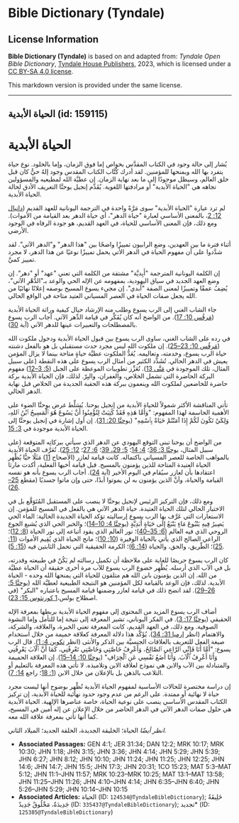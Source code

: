 # Bible Dictionary (Tyndale)

## License Information

**Bible Dictionary (Tyndale)** is based on and adapted from: _Tyndale Open Bible Dictionary_, [Tyndale House Publishers](https://tyndaleopenresources.com/), 2023, which is licensed under a [CC BY-SA 4.0 license](https://creativecommons.org/licenses/by-sa/4.0/legalcode.en).

This markdown version is provided under the same license.



--------------------------------

## الحياة الأبدية (id: 159115)

الحياة الأبدية
==============

يُشار إلى حالة وجود في الكتاب المقدَّس بخواص إما فوق الزمان، وإما بالخلود. نوع حياة يتفرد بها الله ويمنحها للمؤمنين. لقد أدرك كُتَّاب الكتاب المقدس وجود إلهٌ حيٌّ كان قبل خلق العالم، وسيظل موجودًا إلى ما بعد نهاية الزمان. إن عطيَّة الله لمطيعيه والمسؤولين تجاهه هي "الحياة الأبدية" أو مرادفتها اللغوية. يُقَدِّم إنجيل يوحنَّا التعريف الأدق لحالة الحياة الأبدية.

لم ترد عبارة "الحياة الأبدية" سوى مَرَّةً واحدة في الترجمة اليونانية للعهد القديم ([دانيال 12: 2](https://ref.ly/Dan12:2)، بالمعنى الأساسي لعبارة "حياة الدهر"، أي حياة الدهر بعد القيامة من الأموات). ومع ذلك، فإن المعنى الأساسي للحياة، في العهد القديم، هو جودة الرفاه في الوجود الأرضي.

أثناء فترة ما بين العهدين، وضع الرابيون تمييزًا واضحًا بين "هذا الدهر" و"الدهر الآتي". لقد شدَّدوا على أن مفهوم الحياة في الدهر الأتي يحمل تمييزًا نوعيًا عن هذا الدهر، لا مجرد تمييز كميَّ.

إن الكلمة اليونانية المترجمة "أَبِديَّة" مشتقة من الكلمة التي تعني "عهد" أو "دهر". إن وضع العهد الجديد في سياق اليهودية، بمفهومه عن الإله الحي والوعد بـ"الدَّهْرِ الآتي"، يُضِفُ عمقًا وتمييزًا لمعنى الصفة "أبدي". إن مجيء يسوع المسيح بوصفه إعلانًا نهائيًا من الله يجعل صفات الحياة في العصر المسياني العتيد متاحة في الواقع الحالي.

جاء الشاب الغني إلى الرب يسوع وطلب منه الإرشاد حيال كيفية وراثة الحياة الأبدية ([مَرقُس 10: 17](https://ref.ly/Mark10:17)). من الواضح أنه كان يُفَكِّر في قيامة الدِّهر الآتي. أجاب الرب يسوع بالمصطلحات والتعبيرات عينها للدهر الآتي (آية [30](https://ref.ly/Mark10:30)).

في رده على الشاب الغني، ساوى الرب يسوع بين قبول الحياة الأبدية ودخول ملكوت الله ([مَرقُس 10: 23–25](https://ref.ly/Mark10:23-Mark10:25)). إن ملكوت الله ليس مجرد حدث مستقبلي بل هو بالفعل دشنته حياة الرب يسوع، وخدمته، وتعاليمه. يُعَدُّ الملكوت عطيَّة حياةٍ متاحة بينما لا يزال المؤمن يعيش في الدهر الحالي. تُشَدِّد الكثير من أمثال الرب يسوع على هذه النقطة (على سبيل المثال، تلك الموجودة في [مَتَّى 13](https://ref.ly/Matt13:1-Matt13:58)). تُعَزِّز تطويبات الموعظة على الجبل ([5: 3–12](https://ref.ly/Matt5:3-Matt5:12)) مفهوم البركة الحاضرة التي تشمل الخلاص، والغفران، والبِرّ. لذلك، فإن الحياة الأبدية بركة حاضرة للخاضعين لملكوت الله وينعمون ببركة هذه الحقبة الجديدة من الخلاص قبل نهاية الدهر الحالي.

تأتي المناقشة الأكثر شمولاً للحياة الأبدية من إنجيل يوحنا. يُسَلِّط غرض يوحنَّا الضوء على الأهمية الحاسمة لهذا المفهوم: "وَأَمَّا هَذِهِ فَقَدْ كُتِبَتْ لِتُؤْمِنُوا أَنَّ يَسُوعَ هُوَ ٱلْمَسِيحُ ٱبْنُ ٱللهِ، وَلِكَيْ تَكُونَ لَكُمْ إِذَا آمَنْتُمْ حَيَاةٌ بِٱسْمِهِ" ([يوحنَّا 20: 31](https://ref.ly/John20:31)). إن أول إشارة في إنجيل يوحنَّا إلى الحياة الأبدية موجودة في [3: 15](https://ref.ly/John3:15).

من الواضح أن يوحنا تبنى التوقع اليهودي عن الدهر الذي سيأتي ببركاتِه المتوقعة (على سبيل المثال، [يوحنَّا 3: 36](https://ref.ly/John3:36)؛ [4: 14](https://ref.ly/John4:14)؛ [5: 29، 39](https://ref.ly/John5:29)؛ [6: 27](https://ref.ly/John6:27)؛ [12: 25](https://ref.ly/John12:25)). تُعَرَّف الحياة الأبدية بالمواهب الخاصة للعصر المسياني باكتماله. كانت قيامة لعازر (الأصحاح [11](https://ref.ly/John11:1-John11:57)) مَثَلًا حيًّا يُظْهِر الحياة العتيدة المتاحة للذين يؤمنون بالمسيح. قبل قيامة أخيها الفعلية، أكدت مارثا اعتقادها بأن لعازر سيُقام في اليوم الأخير (آية [24](https://ref.ly/John11:24)). أجاب الرب يسوع بأنه هو نفسه القيامة والحياة، وأنَّ الذين يؤمنون به لن يموتوا أبدًا، حتى وإن ماتوا جسديًا (مقطع [25–26](https://ref.ly/John11:25-John11:26)).

ومع ذلك، فإن التركيز الرئيس لإنجيل يوحنَّا لا ينصب على المستقبل المُتَوَقَّع بل في الاختبار الحالي لتلك الحياة العتيدة. حياة الدهر الآتي هي بالفعل في المسيح للمؤمن. إن الاستعارات التي عَرَّف بها الرب يسوع إرساليته تؤكد الحياة الجديدة الحالية: الماء الحي يَصِيرُ فِيهِ يَنْبُوعَ مَاءٍ يَنْبَعُ إِلَى حَيَاةٍ أَبَدِيَّةٍ ([يوحنَّا 4: 10–14](https://ref.ly/John4:10-John4:14))؛ والخبر الحي الذي يُشبع الجوع الروحي الذي فيه العالم ([6: 35–40](https://ref.ly/John6:35-John6:40))؛ نور العالم الذي يقود أتباعه إلى نور الحياة ([8: 12](https://ref.ly/John8:12))؛ الراعي الصالح الذي يأتي بالحياة الوفيرة ([10: 10](https://ref.ly/John10:10))؛ مانح الحياة الذي يُقِيم الأموات ([11: 25](https://ref.ly/John11:25))؛ الطّريق، والحق، والحياة ([14: 6](https://ref.ly/John14:6))؛ الكرمة الحقيقية التي تحمل الثابتين فيه ([15: 5](https://ref.ly/John15:5)).

كان الرب يسوع حريصًا للغاية على ملاحظة أن تكميل رسالته لم يَكُنْ في طبيعته وقدرته، بل في الآب الذي أرسله. يُظْهِر خضوع الرب يسوع للآب مرة أخرى حقيقة أن الحياة عطيَّة من الله. إن الذين يؤمنون بابن الله هم متلقون للحياة التي يمنحها الله وحده \- الحياة الأبدية. لذلك، فإن الوعد بالقيامة لكل المؤمنين هو النتيجة الطبيعية لعطيَّة الله ([يوحنَّا 5: 26–29](https://ref.ly/John5:26-John5:29)). لقد اتضح ذلك في قيامة لعازر وضمنها قيامة المسيح باعتباره "البكر" (في اصطلاح بولس،[1 كورنثوس 15: 23](https://ref.ly/1Cor15:23)).

أضاف الرب يسوع المزيد من المحتوى إلى مفهوم الحياة الأبدية بربطها بمعرفة الإله الحقيقي ([يوحنَّا 17: 3](https://ref.ly/John17:3)). في الفكر اليوناني، تشير المعرفة إلى نتيجة إما للتأمل وإما النشوة الصوفية. ومع ذلك، في العهد القديم، كانت المعرفة تعني الخبرة، والعلاقة، والشركة، والاهتمام (انظر [إرميا 31: 34](https://ref.ly/Jer31:34)). يُؤَكَّد هذا دلالة المعرفة كعلاقة حميمة من خلال استخدام صيغة الفعل للتعريف بالعلاقات الجنسيَّة بين الذكر والأنثى (انظر [تكوين 4: 1](https://ref.ly/Gen4:1)). قال الرب يسوع: "أَمَّا أَنَا فَإِنِّي ٱلرَّاعِي ٱلصَّالِحُ، وَأَعْرِفُ خَاصَّتِي وَخَاصَّتِي تَعْرِفُنِي، كَمَا أَنَّ ٱلْآبَ يَعْرِفُنِي وَأَنَا أَعْرِفُ ٱلْآبَ. وَأَنَا أَضَعُ نَفْسِي عَنِ ٱلْخِرَافِ" ([يوحنَّا 10: 14–15](https://ref.ly/John10:14-John10:15)). إن العلاقة الحميمة والمتبادلة بين الآب والابن هي نموذج لعلاقة الابن وتلاميذه. لا تأتي هذه المعرفة بالتعليم أو التلاعب بالذهن بل بالإعلان من خلال الابن ([1: 18](https://ref.ly/John1:18)؛ راجع [14: 7](https://ref.ly/John14:7)).

إن دراسة مختصرة للحالات الأساسية لمفهوم الحياة الأبدية تُظْهِر بوضوح أنها ليست مجرد حياة لا نهائية أو ممتدة. على الرغم من عدم وجود حدود نهائية للحياة الأبدية، إن تركيز الكتاب المقدس الأساسي ينصب على نوعية الحياة، خاصة عناصرها الإلهية. الحياة الأبدية هي حلول صفات الدهر الآتي في الدهر الحاضر من خلال الإعلان عن إله أمين في المسيح، كما أنها تأتي بمعرفة علاقة الله معه.

*انظر أيضًا* الحياة؛ الخليقة الجديدة، الخلقة الجديد؛ الميلاد الثاني.

* **Associated Passages:** GEN 4:1; JER 31:34; DAN 12:2; MRK 10:17; MRK 10:30; JHN 1:18; JHN 3:15; JHN 3:36; JHN 4:14; JHN 5:29; JHN 5:39; JHN 6:27; JHN 8:12; JHN 10:10; JHN 11:24; JHN 11:25; JHN 12:25; JHN 14:6; JHN 14:7; JHN 15:5; JHN 17:3; JHN 20:31; 1CO 15:23; MAT 5:3–MAT 5:12; JHN 11:1–JHN 11:57; MRK 10:23–MRK 10:25; MAT 13:1–MAT 13:58; JHN 11:25–JHN 11:26; JHN 4:10–JHN 4:14; JHN 6:35–JHN 6:40; JHN 5:26–JHN 5:29; JHN 10:14–JHN 10:15
* **Associated Articles:** الحياة (ID: `124534@TyndaleBibleDictionary`); خَلِيقَةٌ جَدِيدَةٌ، مَخْلُوقٌ جَدِيدٌ (ID: `335437@TyndaleBibleDictionary`); تجديد* (ID: `125385@TyndaleBibleDictionary`)

